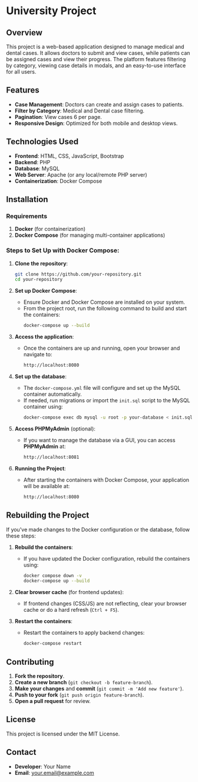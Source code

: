 # University Project

## Overview
This project is a web-based application designed to manage medical and dental cases. It allows doctors to submit and view cases, while patients can be assigned cases and view their progress. The platform features filtering by category, viewing case details in modals, and an easy-to-use interface for all users.

## Features
- **Case Management**: Doctors can create and assign cases to patients.
- **Filter by Category**: Medical and Dental case filtering.
- **Pagination**: View cases 6 per page.
- **Responsive Design**: Optimized for both mobile and desktop views.

## Technologies Used
- **Frontend**: HTML, CSS, JavaScript, Bootstrap
- **Backend**: PHP
- **Database**: MySQL
- **Web Server**: Apache (or any local/remote PHP server)
- **Containerization**: Docker Compose

## Installation

### Requirements
1. **Docker** (for containerization)
2. **Docker Compose** (for managing multi-container applications)

### Steps to Set Up with Docker Compose:
1. **Clone the repository**:
    ```bash
    git clone https://github.com/your-repository.git
    cd your-repository
    ```

2. **Set up Docker Compose**:
   - Ensure Docker and Docker Compose are installed on your system.
   - From the project root, run the following command to build and start the containers:
     ```bash
     docker-compose up --build
     ```

3. **Access the application**:
   - Once the containers are up and running, open your browser and navigate to:
     ```bash
     http://localhost:8080
     ```

4. **Set up the database**:
   - The `docker-compose.yml` file will configure and set up the MySQL container automatically.
   - If needed, run migrations or import the `init.sql` script to the MySQL container using:
     ```bash
     docker-compose exec db mysql -u root -p your-database < init.sql
     ```

5. **Access PHPMyAdmin** (optional):
   - If you want to manage the database via a GUI, you can access **PHPMyAdmin** at:
     ```bash
     http://localhost:8081
     ```

6. **Running the Project**:
   - After starting the containers with Docker Compose, your application will be available at:
     ```bash
     http://localhost:8080
     ```

## Rebuilding the Project
If you've made changes to the Docker configuration or the database, follow these steps:

1. **Rebuild the containers**:
   - If you have updated the Docker configuration, rebuild the containers using:
     ```bash
     docker compose down -v
     docker-compose up --build
     ```

2. **Clear browser cache** (for frontend updates):
   - If frontend changes (CSS/JS) are not reflecting, clear your browser cache or do a hard refresh (`Ctrl + F5`).

3. **Restart the containers**:
   - Restart the containers to apply backend changes:
     ```bash
     docker-compose restart
     ```

## Contributing
1. **Fork the repository**.
2. **Create a new branch** (`git checkout -b feature-branch`).
3. **Make your changes** and **commit** (`git commit -m 'Add new feature'`).
4. **Push to your fork** (`git push origin feature-branch`).
5. **Open a pull request** for review.

## License
This project is licensed under the MIT License.

## Contact
- **Developer**: Your Name
- **Email**: your.email@example.com
